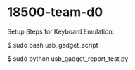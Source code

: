 # 18500-team-d0


Setup Steps for Keyboard Emulation:

$ sudo bash usb_gadget_script

$ sudo python usb_gadget_report_test.py
